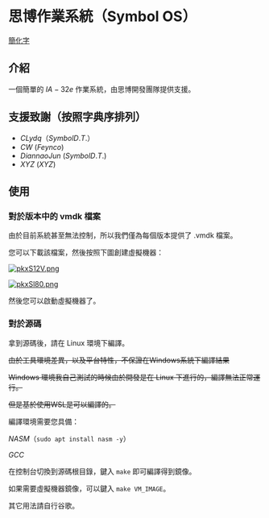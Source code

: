 # 思博作業系統（Symbol OS）

[簡化字](README_zh_CN.md)

## 介紹

一個簡單的 $IA-32e$ 作業系統，由思博開發團隊提供支援。

## 支援致謝（按照字典序排列）

- $CLydq$（$Symbol D.T.$）
- $CW$ ($Feynco$)
- $DiannaoJun$ ($Symbol D.T.$)
- $XYZ$ ($XYZ$)

## 使用

### 對於版本中的 vmdk 檔案

由於目前系統甚至無法控制，所以我們僅為每個版本提供了 .vmdk 檔案。

您可以下載該檔案，然後按照下圖創建虛擬機器：

[![pkxS12V.png](https://s21.ax1x.com/2024/08/06/pkxS12V.png)](https://imgse.com/i/pkxS12V) 

[![pkxSl80.png](https://s21.ax1x.com/2024/08/06/pkxSl80.png)](https://imgse.com/i/pkxSl80) 

然後您可以啟動虛擬機器了。

### 對於源碼

拿到源碼後，請在 Linux 環境下編譯。

~~由於工具環境差異，以及平台特性，不保證在Windows系統下編譯結果~~

~~Windows 環境我自己測試的時候由於開發是在 Linux 下進行的，編譯無法正常運行。~~

~~但是基於使用WSL是可以編譯的。~~

編譯環境需要您具備：

$NASM$（` sudo apt install nasm -y `）

$GCC$

在控制台切換到源碼根目錄，鍵入 `make` 即可編譯得到鏡像。

如果需要虛擬機器鏡像，可以鍵入 `make VM_IMAGE`。

其它用法請自行谷歌。